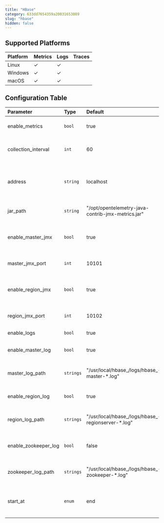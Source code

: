 ```yaml
---
title: "HBase"
category: 633dd7654359a20031653089
slug: "hbase"
hidden: false
---
```

## Supported Platforms

| Platform | Metrics | Logs | Traces |
| :------- | :------ | :--- | :----- |
| Linux    | ✓       | ✓    |        |
| Windows  | ✓       | ✓    |        |
| macOS    | ✓       | ✓    |        |

## Configuration Table

| Parameter            | Type      | Default                                             | Description                                       |
| :------------------- | :-------- | :-------------------------------------------------- | :------------------------------------------------ |
| enable_metrics       | `bool`    | true                                                | Enable to send metrics.                           |
| collection_interval  | `int`     | 60                                                  | How often (seconds) to scrape for metrics.        |
| address              | `string`  | localhost                                           | IP address or hostname to scrape for JMX metrics. |
| jar_path             | `string`  | "/opt/opentelemetry-java-contrib-jmx-metrics.jar"   | Full path to the JMX metrics jar.                 |
| enable_master_jmx    | `bool`    | true                                                | Enable to scrape master server's JMX port.        |
| master_jmx_port      | `int`     | 10101                                               | Master server's JMX Port.                         |
| enable_region_jmx    | `bool`    | true                                                | Enable to scrape region server's JMX port.        |
| region_jmx_port      | `int`     | 10102                                               | Region server's JMX Port.                         |
| enable_logs          | `bool`    | true                                                | Enable to send logs.                              |
| enable_master_log    | `bool`    | true                                                | Enable to read master logs.                       |
| master_log_path      | `strings` | "/usr/local/hbase_/logs/hbase_-master-\*.log"       | File paths to tail for master logs.               |
| enable_region_log    | `bool`    | true                                                | Enable to read region server logs.                |
| region_log_path      | `strings` | "/usr/local/hbase_/logs/hbase_-regionserver-\*.log" | File paths to tail for region server logs.        |
| enable_zookeeper_log | `bool`    | false                                               | Enable to read zookeeper logs.                    |
| zookeeper_log_path   | `strings` | "/usr/local/hbase_/logs/hbase_-zookeeper-\*.log"    | File paths to tail for zookeeper logs.            |
| start_at             | `enum`    | end                                                 | Start reading file from 'beginning' or 'end'.     |